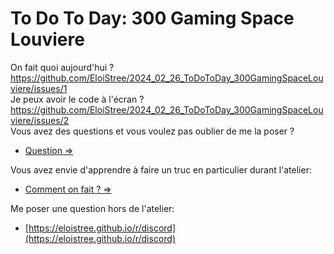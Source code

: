 #  To Do To Day: 300 Gaming Space Louviere

On fait quoi aujourd'hui ?  https://github.com/EloiStree/2024_02_26_ToDoToDay_300GamingSpaceLouviere/issues/1  
Je peux avoir le code à l'écran ? https://github.com/EloiStree/2024_02_26_ToDoToDay_300GamingSpaceLouviere/issues/2  
Vous avez des questions et vous voulez pas oublier de me la poser ?  
- [Question =>](https://github.com/EloiStree/2024_02_26_ToDoToDay_300GamingSpaceLouviere/issues/new?title=Question%20:)   

Vous avez envie d'apprendre à faire un truc en particulier durant l'atelier:
- [Comment on fait ? =>](https://github.com/EloiStree/2024_02_26_ToDoToDay_300GamingSpaceLouviere/issues/new?title=Comment%20on%20fait:)   
  
Me poser une question hors de l'atelier:  
- [https://eloistree.github.io/r/discord](https://eloistree.github.io/r/discord)  

  
